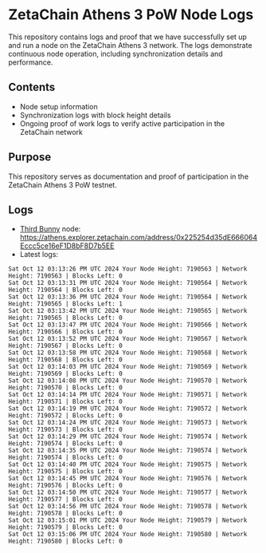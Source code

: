 # ZetaChain Athens 3 PoW Node Logs
This repository contains logs and proof that we have successfully set up and run a node on the ZetaChain Athens 3 network. The logs demonstrate continuous node operation, including synchronization details and performance.

## Contents
- Node setup information
- Synchronization logs with block height details
- Ongoing proof of work logs to verify active participation in the ZetaChain network

## Purpose
This repository serves as documentation and proof of participation in the ZetaChain Athens 3 PoW testnet.

## Logs

- [Third Bunny](https://thirdbunny.xyz/) node: https://athens.explorer.zetachain.com/address/0x225254d35dE666064Eccc5ce16eF1D8bF8D7b5EE
- Latest logs:
```
Sat Oct 12 03:13:26 PM UTC 2024 Your Node Height: 7190563 | Network Height: 7190563 | Blocks Left: 0
Sat Oct 12 03:13:31 PM UTC 2024 Your Node Height: 7190564 | Network Height: 7190564 | Blocks Left: 0
Sat Oct 12 03:13:36 PM UTC 2024 Your Node Height: 7190564 | Network Height: 7190565 | Blocks Left: 1
Sat Oct 12 03:13:42 PM UTC 2024 Your Node Height: 7190565 | Network Height: 7190565 | Blocks Left: 0
Sat Oct 12 03:13:47 PM UTC 2024 Your Node Height: 7190566 | Network Height: 7190566 | Blocks Left: 0
Sat Oct 12 03:13:52 PM UTC 2024 Your Node Height: 7190567 | Network Height: 7190567 | Blocks Left: 0
Sat Oct 12 03:13:58 PM UTC 2024 Your Node Height: 7190568 | Network Height: 7190568 | Blocks Left: 0
Sat Oct 12 03:14:03 PM UTC 2024 Your Node Height: 7190569 | Network Height: 7190569 | Blocks Left: 0
Sat Oct 12 03:14:08 PM UTC 2024 Your Node Height: 7190570 | Network Height: 7190570 | Blocks Left: 0
Sat Oct 12 03:14:14 PM UTC 2024 Your Node Height: 7190571 | Network Height: 7190571 | Blocks Left: 0
Sat Oct 12 03:14:19 PM UTC 2024 Your Node Height: 7190572 | Network Height: 7190572 | Blocks Left: 0
Sat Oct 12 03:14:24 PM UTC 2024 Your Node Height: 7190573 | Network Height: 7190573 | Blocks Left: 0
Sat Oct 12 03:14:29 PM UTC 2024 Your Node Height: 7190574 | Network Height: 7190574 | Blocks Left: 0
Sat Oct 12 03:14:35 PM UTC 2024 Your Node Height: 7190574 | Network Height: 7190574 | Blocks Left: 0
Sat Oct 12 03:14:40 PM UTC 2024 Your Node Height: 7190575 | Network Height: 7190575 | Blocks Left: 0
Sat Oct 12 03:14:45 PM UTC 2024 Your Node Height: 7190576 | Network Height: 7190576 | Blocks Left: 0
Sat Oct 12 03:14:50 PM UTC 2024 Your Node Height: 7190577 | Network Height: 7190577 | Blocks Left: 0
Sat Oct 12 03:14:56 PM UTC 2024 Your Node Height: 7190578 | Network Height: 7190578 | Blocks Left: 0
Sat Oct 12 03:15:01 PM UTC 2024 Your Node Height: 7190579 | Network Height: 7190579 | Blocks Left: 0
Sat Oct 12 03:15:06 PM UTC 2024 Your Node Height: 7190580 | Network Height: 7190580 | Blocks Left: 0
```
